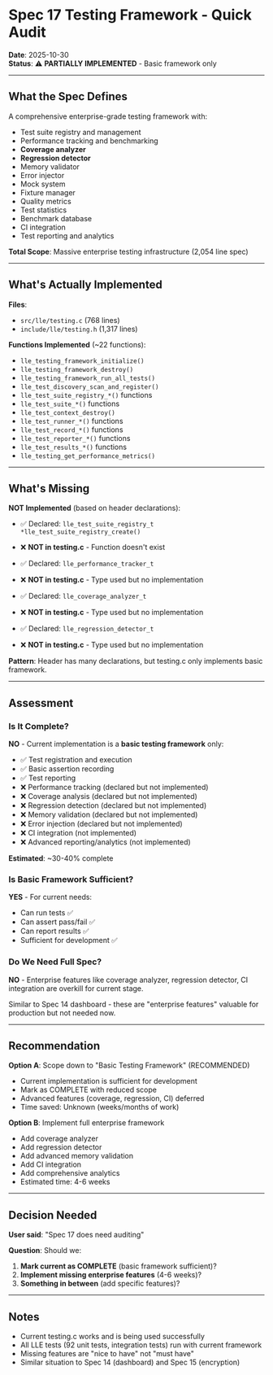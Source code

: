 # Spec 17 Testing Framework - Quick Audit

**Date**: 2025-10-30  
**Status**: ⚠️ **PARTIALLY IMPLEMENTED** - Basic framework only

---

## What the Spec Defines

A comprehensive enterprise-grade testing framework with:
- Test suite registry and management
- Performance tracking and benchmarking
- **Coverage analyzer**
- **Regression detector**
- Memory validator
- Error injector
- Mock system
- Fixture manager
- Quality metrics
- Test statistics
- Benchmark database
- CI integration
- Test reporting and analytics

**Total Scope**: Massive enterprise testing infrastructure (2,054 line spec)

---

## What's Actually Implemented

**Files**:
- `src/lle/testing.c` (768 lines)
- `include/lle/testing.h` (1,317 lines)

**Functions Implemented** (~22 functions):
- `lle_testing_framework_initialize()`
- `lle_testing_framework_destroy()`
- `lle_testing_framework_run_all_tests()`
- `lle_test_discovery_scan_and_register()`
- `lle_test_suite_registry_*()` functions
- `lle_test_suite_*()` functions
- `lle_test_context_destroy()`
- `lle_test_runner_*()` functions
- `lle_test_record_*()` functions
- `lle_test_reporter_*()` functions
- `lle_test_results_*()` functions
- `lle_testing_get_performance_metrics()`

---

## What's Missing

**NOT Implemented** (based on header declarations):
- ✅ Declared: `lle_test_suite_registry_t *lle_test_suite_registry_create()`
- ❌ **NOT in testing.c** - Function doesn't exist
  
- ✅ Declared: `lle_performance_tracker_t`
- ❌ **NOT in testing.c** - Type used but no implementation

- ✅ Declared: `lle_coverage_analyzer_t`
- ❌ **NOT in testing.c** - Type used but no implementation

- ✅ Declared: `lle_regression_detector_t`
- ❌ **NOT in testing.c** - Type used but no implementation

**Pattern**: Header has many declarations, but testing.c only implements basic framework.

---

## Assessment

### Is It Complete?

**NO** - Current implementation is a **basic testing framework** only:
- ✅ Test registration and execution
- ✅ Basic assertion recording
- ✅ Test reporting
- ❌ Performance tracking (declared but not implemented)
- ❌ Coverage analysis (declared but not implemented)
- ❌ Regression detection (declared but not implemented)
- ❌ Memory validation (declared but not implemented)
- ❌ Error injection (declared but not implemented)
- ❌ CI integration (not implemented)
- ❌ Advanced reporting/analytics (not implemented)

**Estimated**: ~30-40% complete

### Is Basic Framework Sufficient?

**YES** - For current needs:
- Can run tests ✅
- Can assert pass/fail ✅
- Can report results ✅
- Sufficient for development ✅

### Do We Need Full Spec?

**NO** - Enterprise features like coverage analyzer, regression detector, CI integration are overkill for current stage.

Similar to Spec 14 dashboard - these are "enterprise features" valuable for production but not needed now.

---

## Recommendation

**Option A**: Scope down to "Basic Testing Framework" (RECOMMENDED)
- Current implementation is sufficient for development
- Mark as COMPLETE with reduced scope
- Advanced features (coverage, regression, CI) deferred
- Time saved: Unknown (weeks/months of work)

**Option B**: Implement full enterprise framework
- Add coverage analyzer
- Add regression detector  
- Add advanced memory validation
- Add CI integration
- Add comprehensive analytics
- Estimated time: 4-6 weeks

---

## Decision Needed

**User said**: "Spec 17 does need auditing"

**Question**: Should we:
1. **Mark current as COMPLETE** (basic framework sufficient)?
2. **Implement missing enterprise features** (4-6 weeks)?
3. **Something in between** (add specific features)?

---

## Notes

- Current testing.c works and is being used successfully
- All LLE tests (92 unit tests, integration tests) run with current framework
- Missing features are "nice to have" not "must have"
- Similar situation to Spec 14 (dashboard) and Spec 15 (encryption)
